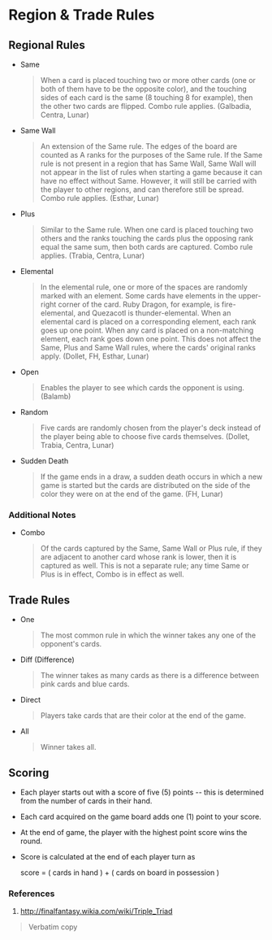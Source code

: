 # Region & Trade Rules

## Regional Rules

  - Same
    > When a card is placed touching two or more other cards (one or both of
    them have to be the opposite color), and the touching sides of each card is
    the same (8 touching 8 for example), then the other two cards are flipped.
    Combo rule applies.
    (Galbadia, Centra, Lunar)

  - Same Wall
    > An extension of the Same rule. The edges of the board are counted as A
    ranks for the purposes of the Same rule. If the Same rule is not present in
    a region that has Same Wall, Same Wall will not appear in the list of rules
    when starting a game because it can have no effect without Same. However,
    it will still be carried with the player to other regions, and can therefore
    still be spread. Combo rule applies.
    (Esthar, Lunar)

  - Plus
    > Similar to the Same rule. When one card is placed touching two others
    and the ranks touching the cards plus the opposing rank equal the same sum,
    then both cards are captured. Combo rule applies.
    (Trabia, Centra, Lunar)

  - Elemental
    > In the elemental rule, one or more of the spaces are randomly marked
    with an element. Some cards have elements in the upper-right corner of the
    card. Ruby Dragon, for example, is fire-elemental, and Quezacotl is
    thunder-elemental. When an elemental card is placed on a corresponding
    element, each rank goes up one point. When any card is placed on a
    non-matching element, each rank goes down one point. This does not affect
    the Same, Plus and Same Wall rules, where the cards' original ranks apply.
    (Dollet, FH, Esthar, Lunar)

  - Open
    > Enables the player to see which cards the opponent is using.
    (Balamb)

  - Random
    > Five cards are randomly chosen from the player's deck instead of the
    player being able to choose five cards themselves.
    (Dollet, Trabia, Centra, Lunar)

  - Sudden Death
    > If the game ends in a draw, a sudden death occurs in which a new game is
    started but the cards are distributed on the side of the color they were on
    at the end of the game.
    (FH, Lunar)

### Additional Notes

  - Combo
    > Of the cards captured by the Same, Same Wall or Plus rule, if they are
    adjacent to another card whose rank is lower, then it is captured as well.
    This is not a separate rule; any time Same or Plus is in effect, Combo is
    in effect as well.

## Trade Rules

  - One
    > The most common rule in which the winner takes any one of the opponent's
    cards.

  - Diff (Difference)
    > The winner takes as many cards as there is a difference between pink
    cards and blue cards.

  - Direct
    > Players take cards that are their color at the end of the game.

  - All
    > Winner takes all.

## Scoring

  - Each player starts out with a score of five (5) points -- this is determined
  from the number of cards in their hand.
  - Each card acquired on the game board adds one (1) point to your score.
  - At the end of game, the player with the highest point score wins the round.
  - Score is calculated at the end of each player turn as

    score = ( cards in hand ) + ( cards on board in possession )

### References

1. http://finalfantasy.wikia.com/wiki/Triple_Triad
  > Verbatim copy
